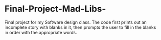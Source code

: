 # Final-Project-Mad-Libs-
Final project for my Software design class.
The code first prints out an incomplete story with blanks in it,
then prompts the user to fill in the blanks in order with the
appropriate words.
